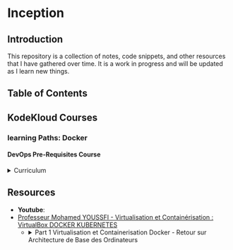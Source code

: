 # Inception


## Introduction

This repository is a collection of notes, code snippets, and other resources that I have gathered over time. It is a work in progress and will be updated as I learn new things.

## Table of Contents

## KodeKloud Courses

### learning Paths: Docker
#### DevOps Pre-Requisites Course

<details>
<summary>Curriculum
</summary>

- [x] 1. **Linux Basics**
	- [ ] 1.1 Linux CLI
	- [ ] 1.2 VI Editor
	- [ ] 1.3 Package Management
	- [ ] 1.4 Service Management
- [ ] 2. **Setup Lab Environment**
	- [ ] 1.1 Setup Labs - Laptop or cloud
	- [ ] 1.2 VirtualBox
		- [ ] 1.2.1 Deploying VMs
		- [ ] 1.2.2 Multiple VMS
		- [ ] 1.2.3 Networking and Troubleshooting Network
		- [ ] 1.2.4 Snapshots
	- [ ] 1.3 Vagrant
- [ ] 3. Linux Networking Basics
	- [ ] 1.1 Interfaces
	- [ ] 1.2 IP Addressing
	- [ ] 1.3 Routing
	- [ ] 1.4 DNS
- [ ] 4. SCM Basics (GIT)
	- [ ] 1.1 nstall GIT
	- [ ] 1.2 Git Repository
	- [ ] 1.3 Clone source code with GIT
	- [ ] 1.4 Make and commit changes
	- [ ] 1.5 Push source code
- [ ] 5. Application Basics
	- [ ] 1.1 Who is this for?
		- [ ] 1.1.1 Non-Developers
	- [ ] 1.2 Different types of applications
		- [ ] 1.2.1 Python
		- [ ] 1.2.2 Java
		- [ ] 1.2.3 NodeJS
	- [ ] 1.3 Building
	- [ ] 1.4 Troubleshooting
	- [ ] 1.5 Labs
- [ ] 6. Web Servers
	- [ ] 1.1 Web Frameworks
	- [ ] 1.2 Web Servers
	- [ ] 1.3 Apache HTTPD
	- [ ] 1.4 Nginx
	- [ ] 1.5 Python - Gunicorn
	- [ ] 1.6 NodeJS - 
	- [ ] 1.7 IPs and Ports
	- [ ] 1.8 SSL and Certificates
- [ ] 7. Databases
	- [ ] 1.1 Who is this for?
		- [ ] 1.1.1 Non-Developers
	- [ ] 1.2 Different types of databases
		- [ ] 1.2.1 MySQL
		- [ ] 1.2.2 PostgreSQL
		- [ ] 1.2.3 MongoDB
	- [ ] 1.3 Web Servers
- [ ] 8. Multi-Tier Applications
- [ ] 9. JSON/YAML

</details>


## Resources

- **Youtube**:
- [Professeur Mohamed YOUSSFI - Virtualisation et Containérisation : VirtualBox DOCKER KUBERNETES](https://youtube.com/playlist?list=PLxr551TUsmApVwBMzhtLqrWqcKQs4sh19&si=W0Y5nBVF4gC4Hi5k)
 	- <details>
		<summary>
			Part 1 Virtualisation et Containerisation Docker - Retour sur Architecture de Base des Ordinateurs
		</summary>
		
		- **Fonctionnement de base des ordinateurs**: Les ordinateurs sont composés de deux parties principales : le matériel (hardware) et le logiciel (software). Le matériel inclut tous les composants physiques de l'ordinateur, tels que le microprocesseur (CPU), la mémoire vive (RAM), et les dispositifs de stockage comme les disques durs. Le logiciel, quant à lui, est constitué des programmes et des systèmes d'exploitation qui dirigent le matériel pour effectuer des tâches spécifiques.
		- **Microprocesseur (CPU)**: Le microprocesseur est souvent considéré comme le "cerveau" de l'ordinateur. Il effectue les calculs arithmétiques et logiques nécessaires pour exécuter les programmes. Historiquement, l'évolution des microprocesseurs a été marquée par une augmentation constante de leur puissance et de leur complexité, conformément à la loi de Moore, qui stipule que le nombre de transistors dans un microprocesseur double environ tous les 18 mois, augmentant ainsi ses performances.
		-  **Évolution des microprocesseurs**: Au fil des années, les microprocesseurs ont connu une série d'améliorations significatives. À l'origine, les microprocesseurs comme le 8086 ont été progressivement remplacés par des versions plus avancées telles que les 286, 386, 486, et finalement le Pentium. Chaque génération apportait des augmentations de la fréquence d'horloge, ce qui permettait des calculs plus rapides.
		
			Cependant, cette course à la fréquence élevée a rencontré des limitations physiques, notamment des problèmes de surchauffe. Le Pentium 4, par exemple, malgré une fréquence élevée, souffrait de surchauffe, ce qui diminuait ses performances.
		
			**Introduction des processeurs multi-cœurs**
		   
			Pour surmonter ces limitations, les fabricants de microprocesseurs ont introduit des architectures multi-cœurs. Plutôt que d'augmenter indéfiniment la fréquence d'horloge, ils ont commencé à intégrer plusieurs cœurs de traitement dans un seul processeur. Cela permet aux ordinateurs d'exécuter plusieurs instructions simultanément, améliorant ainsi les performances de manière significative sans augmenter la fréquence d'horloge.
		
		- **Unités de traitement graphique (GPU)**: Parallèlement à l'évolution des CPU, les unités de traitement graphique (GPU) ont également progressé. Initialement conçues pour accélérer le rendu graphique dans les jeux vidéo, les GPU sont devenus des outils puissants pour les calculs parallèles massifs. Nvidia, par exemple, a développé des GPU capables de traiter des milliers de petites tâches en parallèle, ce qui est particulièrement utile pour des applications comme l'apprentissage automatique et l'intelligence artificielle.
		- **Importance du BIOS et du processus de démarrage**: Le BIOS (Basic Input/Output System) est le premier programme qui s'exécute lorsqu'un ordinateur est allumé. Il initialise et teste le matériel avant de charger le système d'exploitation à partir du disque dur ou d'un autre dispositif de démarrage. Ce processus comprend un auto-test de démarrage qui vérifie le bon fonctionnement des composants matériels.
		- **Mémoire et stockage**: Deux types de mémoire sont essentiels dans un ordinateur : la mémoire vive (RAM) et les dispositifs de stockage persistants comme les disques durs. La RAM est volatile, ce qui signifie que son contenu est perdu lorsque l'ordinateur est éteint, tandis que les disques durs offrent un stockage permanent des données et des programmes.
		- **Sécurité et mises à jour du BIOS**: Historiquement, le BIOS était stocké dans des mémoires mortes (ROM), ce qui le rendait difficile à mettre à jour. Cependant, avec l'introduction des mémoires flash (EEPROM), il est devenu possible de mettre à jour le BIOS par voie électronique, ce qui a résolu de nombreux problèmes de sécurité et de compatibilité.
  		- **Conclusion**: La compréhension des bases de l'architecture des ordinateurs et de leur évolution est essentielle pour appréhender des concepts avancés comme la virtualisation et la containerisation. La transition vers des architectures multi-cœurs et l'utilisation de GPU pour les calculs parallèles ont transformé les capacités des ordinateurs modernes, ouvrant la voie à des innovations dans des domaines tels que l'intelligence artificielle et l'apprentissage automatique. La virtualisation et la containerisation, avec des outils comme Docker, permettent de maximiser l'utilisation de ces ressources matérielles, rendant les systèmes informatiques plus flexibles et efficaces. 
		











	  </details>	 	
